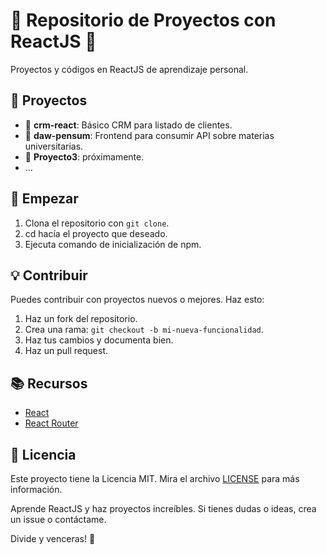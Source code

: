 # 🚀 Repositorio de Proyectos con ReactJS 🚀

Proyectos y códigos en ReactJS de aprendizaje personal. 

## 📁 Proyectos

- 📂 **crm-react**: Básico CRM para listado de clientes.
- 📂 **daw-pensum**: Frontend para consumir API sobre materias universitarias.
- 📂 **Proyecto3**: próximamente.
- ...

## 🚀 Empezar

1. Clona el repositorio con `git clone`.
2. cd hacía el proyecto que deseado.
3. Ejecuta comando de inicialización de npm.

## 💡 Contribuir

Puedes contribuir con proyectos nuevos o mejores. Haz esto:

1. Haz un fork del repositorio.
2. Crea una rama: `git checkout -b mi-nueva-funcionalidad`.
3. Haz tus cambios y documenta bien.
4. Haz un pull request.

## 📚 Recursos

- [React]([https://reactjs.org/docs/getting-started.html](https://react.dev/learn))
- [React Router](https://reactrouter.com/)

## 📃 Licencia
Este proyecto tiene la Licencia MIT. Mira el archivo [LICENSE](LICENSE) para más información.

Aprende ReactJS y haz proyectos increíbles. Si tienes dudas o ideas, crea un issue o contáctame.

Divide y venceras! 🚀
